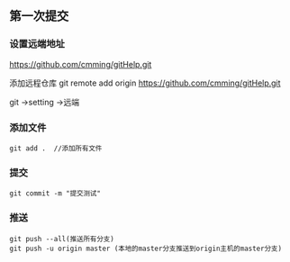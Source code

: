 ## 第一次提交
### 设置远端地址
https://github.com/cmming/gitHelp.git

添加远程仓库
git remote add origin https://github.com/cmming/gitHelp.git

git ->setting ->远端


### 添加文件 
    git add .  //添加所有文件

### 提交 
    git commit -m "提交测试"

### 推送
    git push --all(推送所有分支)
    git push -u origin master (本地的master分支推送到origin主机的master分支)

